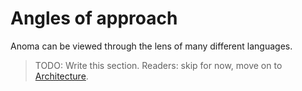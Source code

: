 # Angles of approach

Anoma can be viewed through the lens of many different languages.

> TODO: Write this section. Readers: skip for now, move on to [Architecture](./architecture.md).